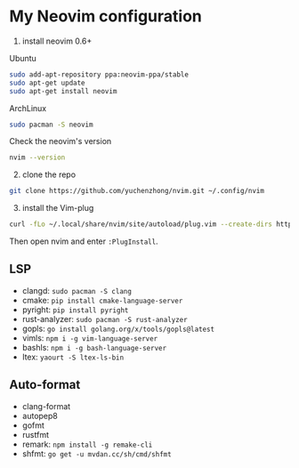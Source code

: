 # My Neovim configuration 

1. install neovim 0.6+

Ubuntu
```sh
sudo add-apt-repository ppa:neovim-ppa/stable
sudo apt-get update
sudo apt-get install neovim
```

ArchLinux
```sh 
sudo pacman -S neovim
```

Check the neovim's version
```sh
nvim --version
```

2. clone the repo 
```sh
git clone https://github.com/yuchenzhong/nvim.git ~/.config/nvim
```

3. install the Vim-plug
```sh
curl -fLo ~/.local/share/nvim/site/autoload/plug.vim --create-dirs https://raw.githubusercontent.com/junegunn/vim-plug/master/plug.vim
```

Then open nvim and enter `:PlugInstall`.

## LSP

- clangd: `sudo pacman -S clang`
- cmake: `pip install cmake-language-server` 
- pyright: `pip install pyright`
- rust-analyzer: `sudo pacman -S rust-analyzer`
- gopls: `go install golang.org/x/tools/gopls@latest`
- vimls: `npm i -g vim-language-server`
- bashls: `npm i -g bash-language-server`
- ltex: `yaourt -S ltex-ls-bin`

## Auto-format

- clang-format 
- autopep8
- gofmt 
- rustfmt
- remark: `npm install -g remake-cli`
- shfmt: `go get -u mvdan.cc/sh/cmd/shfmt`
